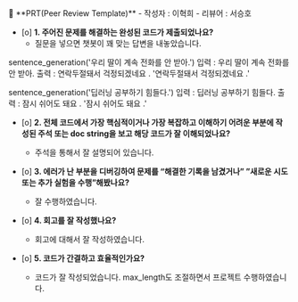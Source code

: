<aside>
🔑 **PRT(Peer Review Template)**
- 작성자 : 이혁희
- 리뷰어 : 서승호
    
- [o]  **1. 주어진 문제를 해결하는 완성된 코드가 제출되었나요?**
    - 질문을 넣으면 챗봇이 꽤 맞는 답변을 내놓았습니다.

sentence_generation('우리 딸이 계속 전화를 안 받아.')
입력 : 우리 딸이 계속 전화를 안 받아.
출력 : 연락두절돼서 걱정되겠네요 .
'연락두절돼서 걱정되겠네요 .'

sentence_generation('딥러닝 공부하기 힘들다.')
입력 : 딥러닝 공부하기 힘들다.
출력 : 잠시 쉬어도 돼요 .
'잠시 쉬어도 돼요 .'

    
- [o]  **2. 전체 코드에서 가장 핵심적이거나 가장 복잡하고 이해하기 어려운 부분에 작성된 
주석 또는 doc string을 보고 해당 코드가 잘 이해되었나요?**
    - 주석을 통해서 잘 설명되어 있습니다.
        
- [o]  **3. 에러가 난 부분을 디버깅하여 문제를 “해결한 기록을 남겼거나” 
”새로운 시도 또는 추가 실험을 수행”해봤나요?**
    - 잘 수행하였습니다.

  
- [o]  **4. 회고를 잘 작성했나요?**
    - 회고에 대해서 잘 작성하였습니다.
 
      
- [o]  **5. 코드가 간결하고 효율적인가요?**
    - 코드가 잘 작성되었습니다. max_length도 조절하면서 프로젝트 수행하였습니다.


</aside>
